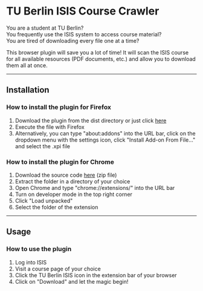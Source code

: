 # TU Berlin ISIS Course Crawler

You are a student at TU Berlin? </br>
You frequently use the ISIS system to access course material?  </br>
You are tired of downloading every file one at a time?

This browser plugin will save you a lot of time! It will scan the ISIS course for all available resources (PDF documents, etc.) and allow you to download them all at once. 

---

## Installation

### How to install the plugin for Firefox

1. Download the plugin from the dist directory or just click [here](https://github.com/marcelreppi/tu-berlin-isis-course-crawler/blob/master/dist/tu_berlin_isis_course_crawler-1.2-fx.xpi)
2. Execute the file with Firefox
3. Alternatively, you can type "about:addons" into the URL bar, click on the dropdown menu with the settings icon, click "Install Add-on From File..." and select the .xpi file

### How to install the plugin for Chrome

1. Download the source code [here](https://github.com/marcelreppi/tu-berlin-isis-course-crawler/archive/master.zip) (zip file)
2. Extract the folder in a directory of your choice
3. Open Chrome and type "chrome://extensions/" into the URL bar
4. Turn on developer mode in the top right corner
5. Click "Load unpacked"
6. Select the folder of the extension

----

## Usage

### How to use the plugin

1. Log into ISIS
2. Visit a course page of your choice
3. Click the TU Berlin ISIS icon in the extension bar of your browser
3. Click on "Download" and let the magic begin!